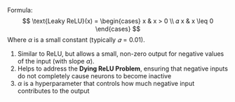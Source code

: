 Formula: $$ \text{Leaky ReLU}(x) = \begin{cases}
x & x > 0 \\
𝛼 x & x \leq 0
\end{cases} $$
Where $\alpha$ is a small constant (typically $𝛼 = 0.01$).
1. Similar to ReLU, but allows a small, non-zero output for negative values of the input (with slope $\alpha$).
2. Helps to address the **Dying ReLU Problem**, ensuring that negative inputs do not completely cause neurons to become inactive
3. $\alpha$ is a hyperparameter that controls how much negative input contributes to the output